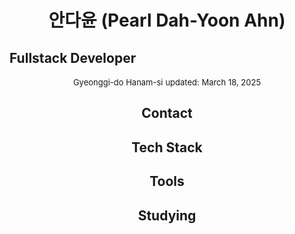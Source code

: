 <div style="text-align: center">
<h1>안다윤 (Pearl Dah-Yoon Ahn)</h1>
<h2 style="display: flex; justify-content: space-between">Fullstack Developer</h2>
<span style="font-size: 13px">Gyeonggi-do Hanam-si</span>
<span style="font-size: 13px">updated: March 18, 2025</span>

<h2>Contact</h2>
<h2>Tech Stack</h2>
<h2>Tools</h2>
<h2>Studying</h2>
</div>

<!--
**lolddong/lolddong** is a ✨ _special_ ✨ repository because its `README.md` (this file) appears on your GitHub profile.

Here are some ideas to get you started:

- 🔭 I’m currently working on ...
- 🌱 I’m currently learning ...
- 👯 I’m looking to collaborate on ...
- 🤔 I’m looking for help with ...
- 💬 Ask me about ...
- 📫 How to reach me: ...
- 😄 Pronouns: ...
- ⚡ Fun fact: ...
-->
